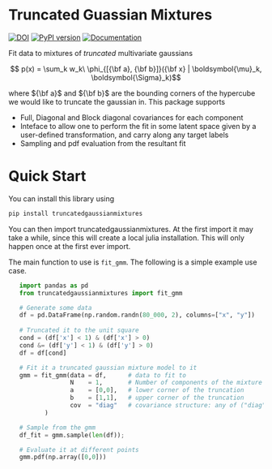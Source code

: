 # Truncated Guassian Mixtures
[![DOI](https://zenodo.org/badge/DOI/10.5281/zenodo.13999618.svg)](https://doi.org/10.5281/zenodo.13999618)
[![PyPI version](https://badge.fury.io/py/truncatedgaussianmixtures.svg)](https://badge.fury.io/py/truncatedgaussianmixtures)
[![Documentation](https://img.shields.io/badge/docs-online-blue)](https://potatoasad.github.io/truncatedgaussianmixtures/index.html)

Fit data to mixtures of *truncated* multivariate gaussians

```math
   p(x) = \sum_k w_k\  \phi_{[{\bf a}, {\bf b}]}({\bf x} | \boldsymbol{\mu}_k, \boldsymbol{\Sigma}_k)
```

where ${\bf a}$ and ${\bf b}$ are the bounding corners of the hypercube we would like to truncate the gaussian in.
This package supports

- Full, Diagonal and Block diagonal covariances for each component
- Inteface to allow one to perform the fit in some latent space given by a user-defined transformation, and carry along any target labels
- Sampling and pdf evaluation from the resultant fit


Quick Start
===============================================================
You can install this library using

```bash
pip install truncatedgaussianmixtures
```

You can then import truncatedgaussianmixtures. At the first import it may take a while, since this will create a local
julia installation. This will only happen once at the first ever import. 

The main function to use is `fit_gmm`. The following is a simple example use case. 

```python
   import pandas as pd
   from truncatedgaussianmixtures import fit_gmm

   # Generate some data
   df = pd.DataFrame(np.random.randn(80_000, 2), columns=["x", "y"])
   
   # Truncated it to the unit square
   cond = (df['x'] < 1) & (df['x'] > 0)  
   cond &= (df['y'] < 1) & (df['y'] > 0)
   df = df[cond]

   # Fit it a truncated gaussian mixture model to it
   gmm = fit_gmm(data = df,      # data to fit to
                 N    = 1,       # Number of components of the mixture model
                 a    = [0,0],   # lower corner of the truncation
                 b    = [1,1],   # upper corner of the truncation
                 cov  = "diag"   # covariance structure: any of ("diag", "full")
          )

   # Sample from the gmm
   df_fit = gmm.sample(len(df));

   # Evaluate it at different points
   gmm.pdf(np.array([0,0]))
```
